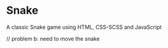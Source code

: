# Snake
A classic Snake game using HTML, CSS-SCSS and JavaScript

// problem b: need to move the snake
